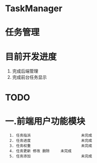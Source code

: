 TaskManager
===========
# 任务管理
  # 目前开发进度
  1. 完成后端管理
  2. 完成前台任务显示 

# TODO
   # 一.前端用户功能模块
      1. 任务指派                       未完成
      2. 任务进度                       未完成
      3. 任务权重                       未完成
      4. 任务更新 修改 删除     未完成
      5. 任务添加                       未完成
